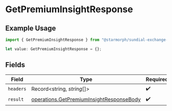 # GetPremiumInsightResponse

## Example Usage

```typescript
import { GetPremiumInsightResponse } from "@starmorph/sundial-exchange-api-typescript/models/operations";

let value: GetPremiumInsightResponse = {};
```

## Fields

| Field                                                                                                | Type                                                                                                 | Required                                                                                             | Description                                                                                          |
| ---------------------------------------------------------------------------------------------------- | ---------------------------------------------------------------------------------------------------- | ---------------------------------------------------------------------------------------------------- | ---------------------------------------------------------------------------------------------------- |
| `headers`                                                                                            | Record<string, *string*[]>                                                                           | :heavy_check_mark:                                                                                   | N/A                                                                                                  |
| `result`                                                                                             | [operations.GetPremiumInsightResponseBody](../../models/operations/getpremiuminsightresponsebody.md) | :heavy_check_mark:                                                                                   | N/A                                                                                                  |